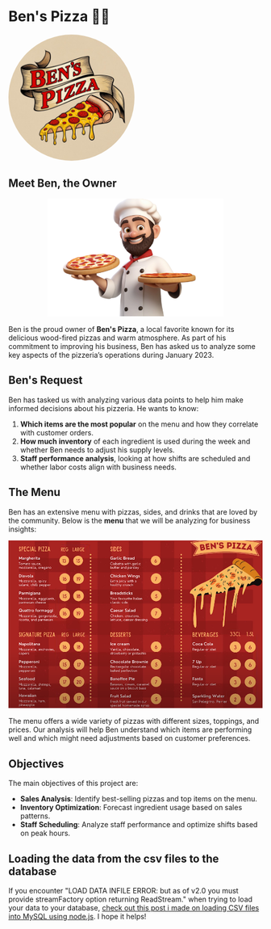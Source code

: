 # Ben's Pizza 🍕🍕

<p align="left">
  <img src="Images/Pizzeria logo.jpg" alt="Pizzeria Logo" width="250" height="250" style="border-radius: 50%; object-fit: cover;" />
</p>


## Meet Ben, the Owner

<p align="center">
  <img src="Images/Ben the owner.webp" alt="Pizzeria Owner" width="350" />
</p>

Ben is the proud owner of **Ben's Pizza**, a local favorite known for its delicious wood-fired pizzas and warm atmosphere. As part of his commitment to improving his business, Ben has asked us to analyze some key aspects of the pizzeria’s operations during January 2023.

## Ben's Request

Ben has tasked us with analyzing various data points to help him make informed decisions about his pizzeria. He wants to know:

1. **Which items are the most popular** on the menu and how they correlate with customer orders.
2. **How much inventory** of each ingredient is used during the week and whether Ben needs to adjust his supply levels.
3. **Staff performance analysis**, looking at how shifts are scheduled and whether labor costs align with business needs.

## The Menu

Ben has an extensive menu with pizzas, sides, and drinks that are loved by the community. Below is the **menu** that we will be analyzing for business insights:

<p align="center">
  <img src="Images/The menu.png" alt="Pizzeria Owner" width="650" />
</p>

The menu offers a wide variety of pizzas with different sizes, toppings, and prices. Our analysis will help Ben understand which items are performing well and which might need adjustments based on customer preferences.

## Objectives

The main objectives of this project are:

- **Sales Analysis**: Identify best-selling pizzas and top items on the menu.
- **Inventory Optimization**: Forecast ingredient usage based on sales patterns.
- **Staff Scheduling**: Analyze staff performance and optimize shifts based on peak hours.



## Loading the data from the csv files to the database

If you encounter "LOAD DATA INFILE ERROR: but as of v2.0 you must provide streamFactory option returning ReadStream." when trying to load your data to your database, [check out this post i made on loading CSV files into MySQL using node.js](https://medium.com/@zinebknch/a-comprehensive-guide-to-loading-csv-data-into-mysql-using-node-js-0379b74ee59d). 
I hope it helps!
